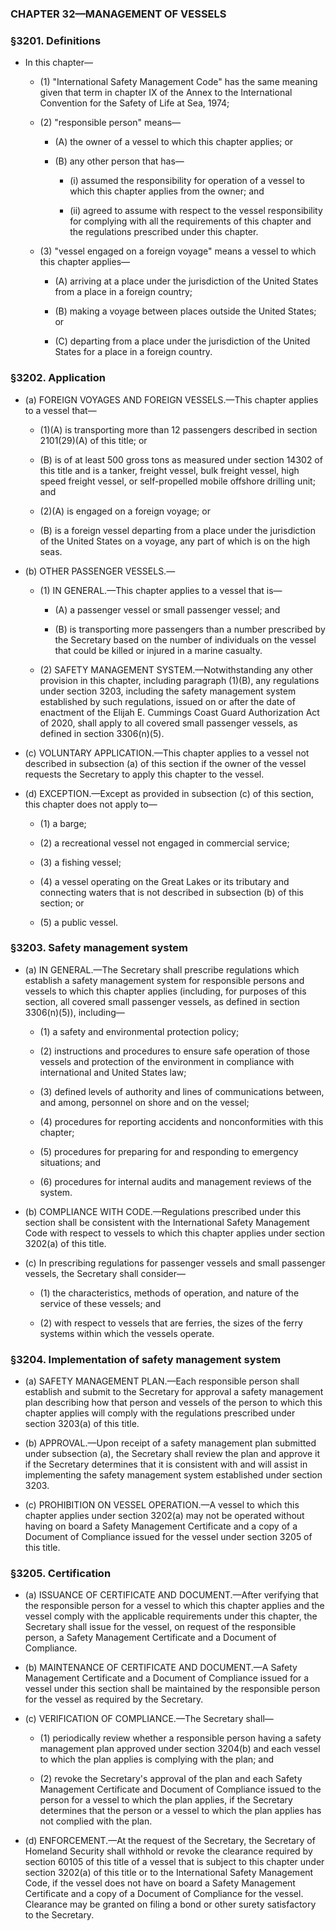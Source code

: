 ### **CHAPTER 32—MANAGEMENT OF VESSELS**

### §3201. Definitions
* In this chapter—

  * (1) "International Safety Management Code" has the same meaning given that term in chapter IX of the Annex to the International Convention for the Safety of Life at Sea, 1974;

  * (2) "responsible person" means—

    * (A) the owner of a vessel to which this chapter applies; or

    * (B) any other person that has—

      * (i) assumed the responsibility for operation of a vessel to which this chapter applies from the owner; and

      * (ii) agreed to assume with respect to the vessel responsibility for complying with all the requirements of this chapter and the regulations prescribed under this chapter.


  * (3) "vessel engaged on a foreign voyage" means a vessel to which this chapter applies—

    * (A) arriving at a place under the jurisdiction of the United States from a place in a foreign country;

    * (B) making a voyage between places outside the United States; or

    * (C) departing from a place under the jurisdiction of the United States for a place in a foreign country.

### §3202. Application
* (a) FOREIGN VOYAGES AND FOREIGN VESSELS.—This chapter applies to a vessel that—

  * (1)(A) is transporting more than 12 passengers described in section 2101(29)(A) of this title; or

  * (B) is of at least 500 gross tons as measured under section 14302 of this title and is a tanker, freight vessel, bulk freight vessel, high speed freight vessel, or self-propelled mobile offshore drilling unit; and

  * (2)(A) is engaged on a foreign voyage; or

  * (B) is a foreign vessel departing from a place under the jurisdiction of the United States on a voyage, any part of which is on the high seas.


* (b) OTHER PASSENGER VESSELS.—

  * (1) IN GENERAL.—This chapter applies to a vessel that is—

    * (A) a passenger vessel or small passenger vessel; and

    * (B) is transporting more passengers than a number prescribed by the Secretary based on the number of individuals on the vessel that could be killed or injured in a marine casualty.


  * (2) SAFETY MANAGEMENT SYSTEM.—Notwithstanding any other provision in this chapter, including paragraph (1)(B), any regulations under section 3203, including the safety management system established by such regulations, issued on or after the date of enactment of the Elijah E. Cummings Coast Guard Authorization Act of 2020, shall apply to all covered small passenger vessels, as defined in section 3306(n)(5).

* (c) VOLUNTARY APPLICATION.—This chapter applies to a vessel not described in subsection (a) of this section if the owner of the vessel requests the Secretary to apply this chapter to the vessel.

* (d) EXCEPTION.—Except as provided in subsection (c) of this section, this chapter does not apply to—

  * (1) a barge;

  * (2) a recreational vessel not engaged in commercial service;

  * (3) a fishing vessel;

  * (4) a vessel operating on the Great Lakes or its tributary and connecting waters that is not described in subsection (b) of this section; or

  * (5) a public vessel.

### §3203. Safety management system
* (a) IN GENERAL.—The Secretary shall prescribe regulations which establish a safety management system for responsible persons and vessels to which this chapter applies (including, for purposes of this section, all covered small passenger vessels, as defined in section 3306(n)(5)), including—

  * (1) a safety and environmental protection policy;

  * (2) instructions and procedures to ensure safe operation of those vessels and protection of the environment in compliance with international and United States law;

  * (3) defined levels of authority and lines of communications between, and among, personnel on shore and on the vessel;

  * (4) procedures for reporting accidents and nonconformities with this chapter;

  * (5) procedures for preparing for and responding to emergency situations; and

  * (6) procedures for internal audits and management reviews of the system.


* (b) COMPLIANCE WITH CODE.—Regulations prescribed under this section shall be consistent with the International Safety Management Code with respect to vessels to which this chapter applies under section 3202(a) of this title.

* (c) In prescribing regulations for passenger vessels and small passenger vessels, the Secretary shall consider—

  * (1) the characteristics, methods of operation, and nature of the service of these vessels; and

  * (2) with respect to vessels that are ferries, the sizes of the ferry systems within which the vessels operate.

### §3204. Implementation of safety management system
* (a) SAFETY MANAGEMENT PLAN.—Each responsible person shall establish and submit to the Secretary for approval a safety management plan describing how that person and vessels of the person to which this chapter applies will comply with the regulations prescribed under section 3203(a) of this title.

* (b) APPROVAL.—Upon receipt of a safety management plan submitted under subsection (a), the Secretary shall review the plan and approve it if the Secretary determines that it is consistent with and will assist in implementing the safety management system established under section 3203.

* (c) PROHIBITION ON VESSEL OPERATION.—A vessel to which this chapter applies under section 3202(a) may not be operated without having on board a Safety Management Certificate and a copy of a Document of Compliance issued for the vessel under section 3205 of this title.

### §3205. Certification
* (a) ISSUANCE OF CERTIFICATE AND DOCUMENT.—After verifying that the responsible person for a vessel to which this chapter applies and the vessel comply with the applicable requirements under this chapter, the Secretary shall issue for the vessel, on request of the responsible person, a Safety Management Certificate and a Document of Compliance.

* (b) MAINTENANCE OF CERTIFICATE AND DOCUMENT.—A Safety Management Certificate and a Document of Compliance issued for a vessel under this section shall be maintained by the responsible person for the vessel as required by the Secretary.

* (c) VERIFICATION OF COMPLIANCE.—The Secretary shall—

  * (1) periodically review whether a responsible person having a safety management plan approved under section 3204(b) and each vessel to which the plan applies is complying with the plan; and

  * (2) revoke the Secretary's approval of the plan and each Safety Management Certificate and Document of Compliance issued to the person for a vessel to which the plan applies, if the Secretary determines that the person or a vessel to which the plan applies has not complied with the plan.


* (d) ENFORCEMENT.—At the request of the Secretary, the Secretary of Homeland Security shall withhold or revoke the clearance required by section 60105 of this title of a vessel that is subject to this chapter under section 3202(a) of this title or to the International Safety Management Code, if the vessel does not have on board a Safety Management Certificate and a copy of a Document of Compliance for the vessel. Clearance may be granted on filing a bond or other surety satisfactory to the Secretary.